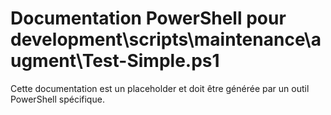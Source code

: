 # Documentation PowerShell pour development\scripts\maintenance\augment\Test-Simple.ps1

Cette documentation est un placeholder et doit être générée par un outil PowerShell spécifique.
